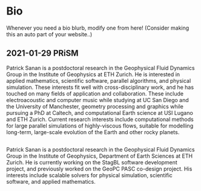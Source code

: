 # Bio

Whenever you need a bio blurb, modify one from here!
(Consider making this an auto part of your website..)

## 2021-01-29 PRiSM

Patrick Sanan is a postdoctoral research in the Geophysical Fluid Dynamics Group in the Institute of Geophysics at ETH Zurich. He is interested in applied mathematics, scientific software, parallel algorithms, and physical simulation. These interests fit well with cross-disciplinary work, and he has touched on many fields of application and collaboration. These include electroacoustic and computer music while studying at UC San Diego and the University of Manchester, geometry processing and graphics while pursuing a PhD at Caltech, and computational Earth science at USI Lugano and ETH Zurich. Current research interests include computational methods for large parallel simulations of highly-viscous flows, suitable for modelling long-term, large-scale evolution of the Earth and other rocky planets.



##
Patrick Sanan is a postdoctoral research in the Geophysical Fluid Dynamics Group in the Institute of Geophysics, Department of Earth Sciences at ETH Zurich. He is currently working on the StagBL software development project, and previously worked on the GeoPC PASC co-design project. His interests include scalable solvers for physical simulation, scientific software, and applied mathematics.
